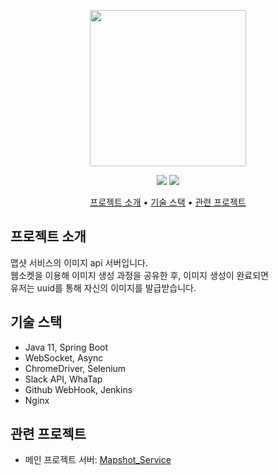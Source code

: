<p align="center">
  <img src="https://user-images.githubusercontent.com/59993347/166405369-0d610a83-68d5-4d31-8215-6eba806fba06.png" height="250">
</p>
<p align="center">
<img src="https://img.shields.io/badge/Made%20with-SpringBoot-blue">
<img src="https://img.shields.io/badge/Service%20begun%20in-2021.02-brigntgreen">
</p>
<p align="center">
  <a href="#서비스-소개">프로젝트 소개</a> •
  <a href="#기술-스택">기술 스택</a> •
  <a href="#관련-프로젝트">관련 프로젝트</a>
</p>

## 프로젝트 소개
맵샷 서비스의 이미지 api 서버입니다.<br>
웹소켓을 이용해 이미지 생성 과정을 공유한 후, 이미지 생성이 완료되면 <br>
유저는 uuid를 통해 자신의 이미지를 발급받습니다.

## 기술 스택
- Java 11, Spring Boot
- WebSocket, Async
- ChromeDriver, Selenium
- Slack API, WhaTap
- Github WebHook, Jenkins
- Nginx

## 관련 프로젝트
- 메인 프로젝트 서버: [Mapshot_Service](https://github.com/lcw3176/Mapshot_Service)
